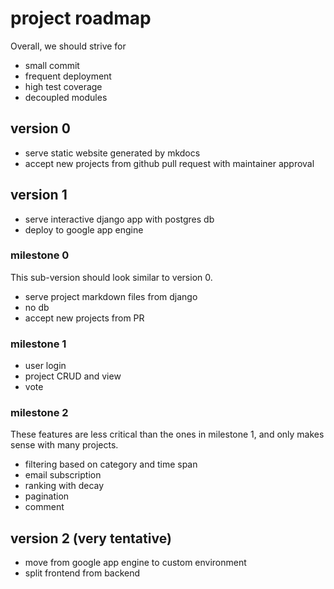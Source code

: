 # project roadmap

Overall, we should strive for

- small commit
- frequent deployment
- high test coverage
- decoupled modules

## version 0

- serve static website generated by mkdocs
- accept new projects from github pull request with maintainer approval

## version 1

- serve interactive django app with postgres db
- deploy to google app engine

### milestone 0

This sub-version should look similar to version 0.

- serve project markdown files from django
- no db
- accept new projects from PR

### milestone 1

- user login
- project CRUD and view
- vote

### milestone 2

These features are less critical than the ones in milestone 1, and only
makes sense with many projects.

- filtering based on category and time span
- email subscription
- ranking with decay
- pagination
- comment

## version 2 (very tentative)

- move from google app engine to custom environment
- split frontend from backend
